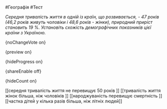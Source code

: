 #Географія #Тест

*Середня тривалість життя в одній із країн, що розвивається, - 47 років (46,2 років живуть чоловіки і 48,6 років - жінки), природний приріст становить 19 %. Установіть схожість демографічних показників цієї країни з Україною.*

{noChangeVote on}

{preview on}

{hideProgress on}

{shareEnable off}

{hideCount on}

[[середня тривалість життя не перевищує 50 років ]]
[[тривалість життя жінок більша, ніж чоловіків ]]
[[народжуваність перевищує смертність ]]
[[частка дітей у кілька разів більша, ніж літніх людей]]

